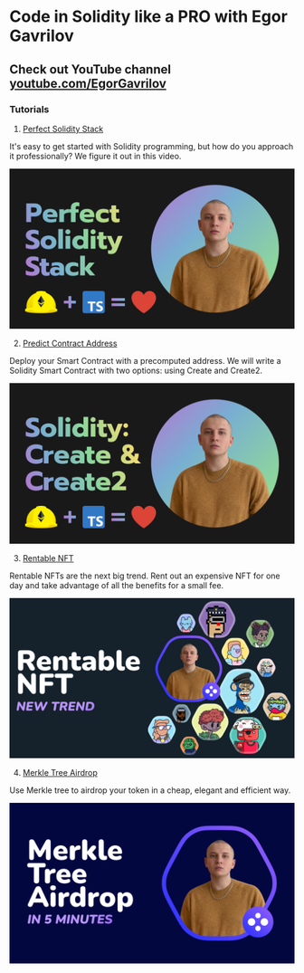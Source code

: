 # Code in Solidity like a PRO with Egor Gavrilov

## Check out YouTube channel [youtube.com/EgorGavrilov](https://youtube.com/EgorGavrilov)

### Tutorials

1. [Perfect Solidity Stack](https://youtu.be/NohOI4HWYCs)

It's easy to get started with Solidity programming, but how do you approach it professionally? We figure it out in this video. 

![PerfectSolidityStack](thumbnails/perfect-solidity-stack.png)

2. [Predict Contract Address](https://youtu.be/A27p0qfpcAc)

Deploy your Smart Contract with a precomputed address. We will write a Solidity Smart Contract with two options: using Create and Create2.

![SolidityCreate2](thumbnails/solidity-create2.png)

3. [Rentable NFT](https://youtu.be/DG2lNEMI1TQ)

Rentable NFTs are the next big trend. Rent out an expensive NFT for one day and take advantage of all the benefits for a small fee.

![RentableNFT](thumbnails/rentable-nft.png)

4. [Merkle Tree Airdrop](https://youtu.be/XhzkwB71IJE)

Use Merkle tree to airdrop your token in a cheap, elegant and efficient way. 

![MerkleTreeAirdrop](thumbnails/merkle-tree-airdrop.png)
